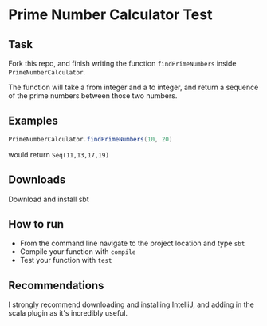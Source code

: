 # Prime Number Calculator Test

## Task
Fork this repo, and finish writing the function `findPrimeNumbers` inside `PrimeNumberCalculator`.

The function will take a from integer and a to integer, and return a sequence of the prime numbers between those two numbers.

## Examples
```scala
PrimeNumberCalculator.findPrimeNumbers(10, 20)
```
would return `Seq(11,13,17,19)`

## Downloads
Download and install sbt

## How to run
- From the command line navigate to the project location and type `sbt`
- Compile your function with `compile`
- Test your function with `test`

## Recommendations
I strongly recommend downloading and installing IntelliJ, and adding in the scala plugin as it's incredibly useful.